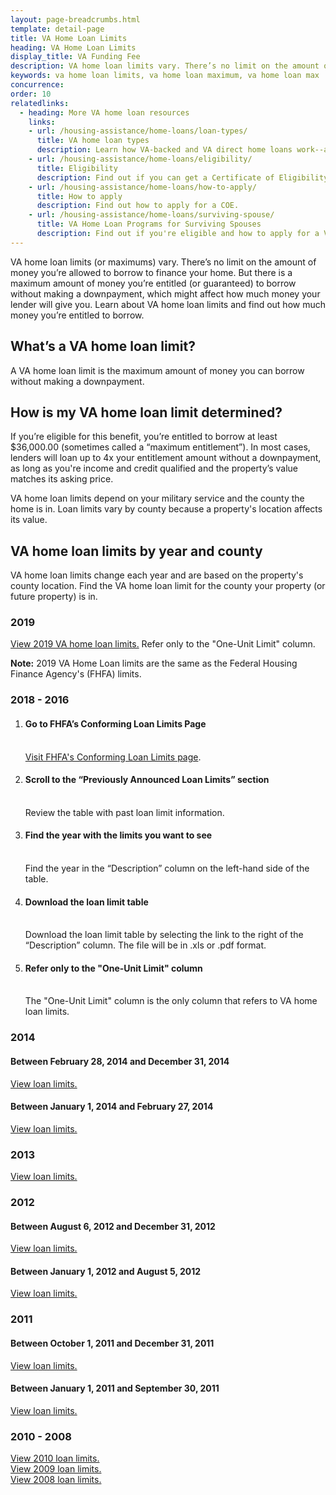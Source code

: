 ```yaml
---
layout: page-breadcrumbs.html
template: detail-page
title: VA Home Loan Limits
heading: VA Home Loan Limits
display_title: VA Funding Fee
description: VA home loan limits vary. There’s no limit on the amount of money you’re allowed to borrow to finance your home. But there is a maximum amount of money you’re entitled (or guaranteed) to borrow without making a downpayment, which might affect how much money your lender will give you. Learn about VA home loan limits and find out how much money you’re entitled to borrow. 
keywords: va home loan limits, va home loan maximum, va home loan max
concurrence:
order: 10
relatedlinks:
  - heading: More VA home loan resources
    links:
    - url: /housing-assistance/home-loans/loan-types/
      title: VA home loan types
      description: Learn how VA-backed and VA direct home loans work--and find out which loan program might be right for you.
    - url: /housing-assistance/home-loans/eligibility/
      title: Eligibility
      description: Find out if you can get a Certificate of Eligibility (COE) for a VA-backed or VA direct home loan based on your service history and duty status.
    - url: /housing-assistance/home-loans/how-to-apply/
      title: How to apply
      description: Find out how to apply for a COE.
    - url: /housing-assistance/home-loans/surviving-spouse/
      title: VA Home Loan Programs for Surviving Spouses
      description: Find out if you're eligible and how to apply for a VA home loan COE as the surviving spouse of a Veteran or the spouse of a Veteran who is missing in action or being held as a Prisoner of War.
---
```


<div class="va-introtext">

VA home loan limits (or maximums) vary. There’s no limit on the amount of money you’re allowed to borrow to finance your home. But there is a maximum amount of money you’re entitled (or guaranteed) to borrow without making a downpayment, which might affect how much money your lender will give you. Learn about VA home loan limits and find out how much money you’re entitled to borrow. 

</div>

## What’s a VA home loan limit? 

A VA home loan limit is the maximum amount of money you can borrow without making a downpayment. 

## How is my VA home loan limit determined? 

If you’re eligible for this benefit, you’re entitled to borrow at least $36,000.00 (sometimes called a “maximum entitlement”). In most cases, lenders will loan up to 4x your entitlement amount without a downpayment, as long as you're income and credit qualified and the property’s value matches its asking price. <br>

VA home loan limits depend on your military service and the county the home is in. Loan limits vary by county because a property's location affects its value. 

## VA home loan limits by year and county

VA home loan limits change each year and are based on the property's county location. Find the VA home loan limit for the county your property (or future property) is in. 


### 2019

[View 2019 VA home loan limits.](https://www.fhfa.gov/DataTools/Downloads/Documents/Conforming-Loan-Limits/FullCountyLoanLimitList2019_HERA-BASED_FINAL_FLAT.pdf) Refer only to the "One-Unit Limit" column.

<strong>Note:</strong> 2019 VA Home Loan limits are the same as the Federal Housing Finance Agency's (FHFA) limits. 

### 2018 - 2016

<ol class="process">
  <li class="process-step list-one"><h4>Go to FHFA’s Conforming Loan Limits Page
</h4><br>
    <a href="https://www.fhfa.gov/DataTools/Downloads/Pages/Conforming-Loan-Limits.aspx">Visit FHFA's Conforming Loan Limits page</a>.</li>
  <li class="process-step list-two"><h4>Scroll to the “Previously Announced Loan Limits” section</h4><br> 
    Review the table with past loan limit information.</li>
  <li class="process-step list-three"><h4>Find the year with the limits you want to see</h4><br> 
    Find the year in the “Description” column on the left-hand side of the table.</li>
  <li class="process-step list-four"><h4>Download the loan limit table</h4><br> 
    Download the loan limit table by selecting the link to the right of the “Description” column. The file will be in .xls or .pdf format.</li>
  <li class="process-step list-five"><h4>Refer only to the "One-Unit Limit" column</h4><br> 
    The "One-Unit Limit" column is the only column that refers to VA home loan limits.</li>
</ol>

### 2014

#### Between February 28, 2014 and December 31, 2014

[View loan limits.](https://www.benefits.va.gov/HOMELOANS/documents/docs/2014_county_loan_limits.pdf)

#### Between January 1, 2014 and February 27, 2014
[View loan limits.](https://www.benefits.va.gov/HOMELOANS/documents/docs/2014_initial_county_loan_limits.pdf)

### 2013

[View loan limits.](https://www.benefits.va.gov/HOMELOANS/documents/docs/2013_county_loan_limits.pdf)


### 2012

#### Between August 6, 2012 and December 31, 2012
[View loan limits.](https://www.benefits.va.gov/HOMELOANS/documents/docs/loan_limits_august2012.pdf)

#### Between January 1, 2012 and August 5, 2012
[View loan limits.](https://www.benefits.va.gov/HOMELOANS/documents/docs/loan_limits_jan_aug_2012.pdf)

### 2011

#### Between October 1, 2011 and December 31, 2011
[View loan limits.](https://www.benefits.va.gov/HOMELOANS/documents/docs/2011_Oct_thru_Dec_Max_Guaranty.pdf)

#### Between January 1, 2011 and September 30, 2011
[View loan limits.](https://www.benefits.va.gov/HOMELOANS/documents/docs/2011_county_loan_limits.pdf)

### 2010 - 2008

[View 2010 loan limits.](https://www.benefits.va.gov/HOMELOANS/documents/docs/2010_county_loan_limits.pdf)<br>
[View 2009 loan limits.](https://www.benefits.va.gov/HOMELOANS/documents/docs/2009_county_loan_limits.pdf)<br>
[View 2008 loan limits.](https://www.benefits.va.gov/HOMELOANS/documents/docs/2008_loan_limits_for_high_cost_counties.pdf)

